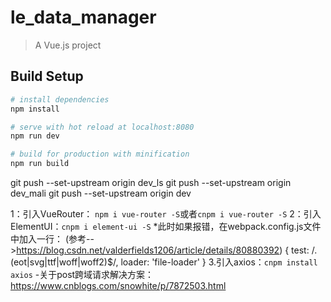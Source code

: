 # le_data_manager

> A Vue.js project

## Build Setup

``` bash
# install dependencies
npm install

# serve with hot reload at localhost:8080
npm run dev

# build for production with minification
npm run build
```

git push --set-upstream origin dev_ls
git push --set-upstream origin dev_mali
git push --set-upstream origin dev

1：引入VueRouter： `npm i vue-router -S`或者`cnpm i vue-router -S`
2：引入ElementUI：`cnpm i element-ui -S`
  *此时如果报错，在webpack.config.js文件中加入一行：
  (参考-->https://blog.csdn.net/valderfields1206/article/details/80880392)
      {
        test: /\.(eot|svg|ttf|woff|woff2)$/,
        loader: 'file-loader'
      }
3.引入axios：`cnpm install axios`
  -关于post跨域请求解决方案：https://www.cnblogs.com/snowhite/p/7872503.html
